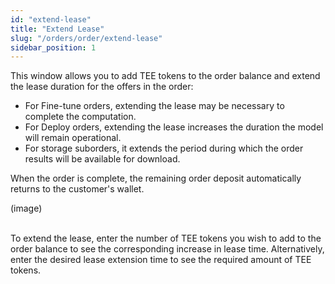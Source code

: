 ```yaml
---
id: "extend-lease"
title: "Extend Lease"
slug: "/orders/order/extend-lease"
sidebar_position: 1
---
```


This window allows you to add TEE tokens to the order balance and extend the lease duration for the offers in the order:

- For Fine-tune orders, extending the lease may be necessary to complete the computation.
- For Deploy orders, extending the lease increases the duration the model will remain operational.
- For storage suborders, it extends the period during which the order results will be available for download.

When the order is complete, the remaining order deposit automatically returns to the customer's wallet.

(image)
<br/>
<br/>

To extend the lease, enter the number of TEE tokens you wish to add to the order balance to see the corresponding increase in lease time. Alternatively, enter the desired lease extension time to see the required amount of TEE tokens.